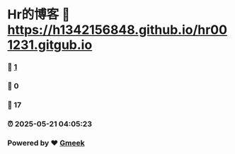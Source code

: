 # Hr的博客 :link: https://h1342156848.github.io/hr001231.gitgub.io 
### :page_facing_up: [1](https://h1342156848.github.io/hr001231.gitgub.io/tag.html) 
### :speech_balloon: 0 
### :hibiscus: 17 
### :alarm_clock: 2025-05-21 04:05:23 
### Powered by :heart: [Gmeek](https://github.com/Meekdai/Gmeek)
